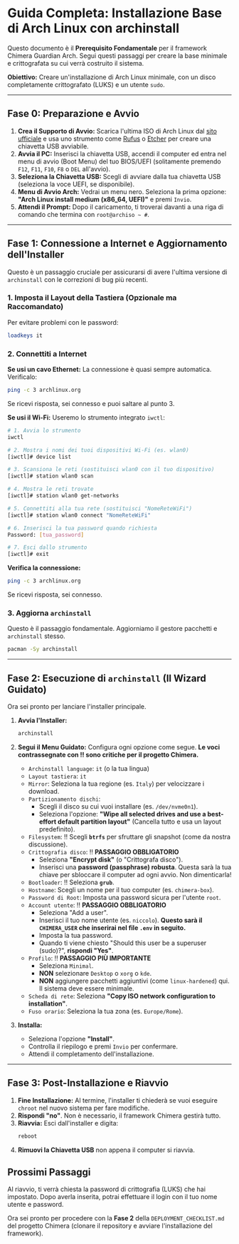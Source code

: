 # Guida Completa: Installazione Base di Arch Linux con archinstall

Questo documento è il **Prerequisito Fondamentale** per il framework Chimera Guardian Arch. Segui questi passaggi per creare la base minimale e crittografata su cui verrà costruito il sistema.

**Obiettivo:** Creare un'installazione di Arch Linux minimale, con un disco completamente crittografato (LUKS) e un utente `sudo`.

---
## Fase 0: Preparazione e Avvio

1.  **Crea il Supporto di Avvio:** Scarica l'ultima ISO di Arch Linux dal [sito ufficiale](https://archlinux.org/download/) e usa uno strumento come [Rufus](https://rufus.ie/) o [Etcher](https://www.balena.io/etcher/) per creare una chiavetta USB avviabile.
2.  **Avvia il PC:** Inserisci la chiavetta USB, accendi il computer ed entra nel menu di avvio (Boot Menu) del tuo BIOS/UEFI (solitamente premendo `F12`, `F11`, `F10`, `F8` o `DEL` all'avvio).
3.  **Seleziona la Chiavetta USB:** Scegli di avviare dalla tua chiavetta USB (seleziona la voce UEFI, se disponibile).
4.  **Menu di Avvio Arch:** Vedrai un menu nero. Seleziona la prima opzione: **"Arch Linux install medium (x86_64, UEFI)"** e premi `Invio`.
5.  **Attendi il Prompt:** Dopo il caricamento, ti troverai davanti a una riga di comando che termina con `root@archiso ~ #`.

---
## Fase 1: Connessione a Internet e Aggiornamento dell'Installer

Questo è un passaggio cruciale per assicurarsi di avere l'ultima versione di `archinstall` con le correzioni di bug più recenti.

### 1. Imposta il Layout della Tastiera (Opzionale ma Raccomandato)
Per evitare problemi con le password:
```bash
loadkeys it
```

### 2. Connettiti a Internet

**Se usi un cavo Ethernet:**
La connessione è quasi sempre automatica. Verificalo:
```bash
ping -c 3 archlinux.org
```
Se ricevi risposta, sei connesso e puoi saltare al punto 3.

**Se usi il Wi-Fi:**
Useremo lo strumento integrato `iwctl`:
```bash
# 1. Avvia lo strumento
iwctl

# 2. Mostra i nomi dei tuoi dispositivi Wi-Fi (es. wlan0)
[iwctl]# device list

# 3. Scansiona le reti (sostituisci wlan0 con il tuo dispositivo)
[iwctl]# station wlan0 scan

# 4. Mostra le reti trovate
[iwctl]# station wlan0 get-networks

# 5. Connettiti alla tua rete (sostituisci "NomeReteWiFi")
[iwctl]# station wlan0 connect "NomeReteWiFi"

# 6. Inserisci la tua password quando richiesta
Password: [tua_password]

# 7. Esci dallo strumento
[iwctl]# exit
```
**Verifica la connessione:**
```bash
ping -c 3 archlinux.org
```
Se ricevi risposta, sei connesso.

### 3. Aggiorna `archinstall`
Questo è il passaggio fondamentale. Aggiorniamo il gestore pacchetti e `archinstall` stesso.
```bash
pacman -Sy archinstall
```

---
## Fase 2: Esecuzione di `archinstall` (Il Wizard Guidato)

Ora sei pronto per lanciare l'installer principale.

1.  **Avvia l'Installer:**
    ```bash
    archinstall
    ```
2.  **Segui il Menu Guidato:** Configura ogni opzione come segue. **Le voci contrassegnate con ‼️ sono critiche per il progetto Chimera.**

    * `Archinstall language`: `it` (o la tua lingua)
    * `Layout tastiera`: `it`
    * `Mirror`: Seleziona la tua regione (es. `Italy`) per velocizzare i download.
    * `Partizionamento dischi`:
        * Scegli il disco su cui vuoi installare (es. `/dev/nvme0n1`).
        * Seleziona l'opzione: **"Wipe all selected drives and use a best-effort default partition layout"** (Cancella tutto e usa un layout predefinito).
    * `Filesystem`: ‼️ Scegli **`btrfs`** per sfruttare gli snapshot (come da nostra discussione).
    * `Crittografia disco`: ‼️ **PASSAGGIO OBBLIGATORIO**
        * Seleziona **"Encrypt disk"** (o "Crittografa disco").
        * Inserisci una **password (passphrase) robusta**. Questa sarà la tua chiave per sbloccare il computer ad ogni avvio. Non dimenticarla!
    * `Bootloader`: ‼️ Seleziona **`grub`**.
    * `Hostname`: Scegli un nome per il tuo computer (es. `chimera-box`).
    * `Password di Root`: Imposta una password sicura per l'utente `root`.
    * `Account utente`: ‼️ **PASSAGGIO OBBLIGATORIO**
        * Seleziona "Add a user".
        * Inserisci il tuo nome utente (es. `niccolo`). **Questo sarà il `CHIMERA_USER` che inserirai nel file `.env` in seguito.**
        * Imposta la tua password.
        * Quando ti viene chiesto "Should this user be a superuser (sudo)?", **rispondi "Yes"**.
    * `Profilo`: ‼️ **PASSAGGIO PIÙ IMPORTANTE**
        * Seleziona `Minimal`.
        * **NON** selezionare `Desktop` o `xorg` o `kde`.
        * **NON** aggiungere pacchetti aggiuntivi (come `linux-hardened`) qui. Il sistema deve essere minimale.
    * `Scheda di rete`: Seleziona **"Copy ISO network configuration to installation"**.
    * `Fuso orario`: Seleziona la tua zona (es. `Europe/Rome`).

3.  **Installa:**
    * Seleziona l'opzione **"Install"**.
    * Controlla il riepilogo e premi `Invio` per confermare.
    * Attendi il completamento dell'installazione.

---
## Fase 3: Post-Installazione e Riavvio

1.  **Fine Installazione:** Al termine, l'installer ti chiederà se vuoi eseguire `chroot` nel nuovo sistema per fare modifiche.
2.  **Rispondi "no"**. Non è necessario, il framework Chimera gestirà tutto.
3.  **Riavvia:** Esci dall'installer e digita:
    ```bash
    reboot
    ```
4.  **Rimuovi la Chiavetta USB** non appena il computer si riavvia.

## Prossimi Passaggi

Al riavvio, ti verrà chiesta la password di crittografia (LUKS) che hai impostato. Dopo averla inserita, potrai effettuare il login con il tuo nome utente e password.

Ora sei pronto per procedere con la **Fase 2** della `DEPLOYMENT_CHECKLIST.md` del progetto Chimera (clonare il repository e avviare l'installazione del framework).